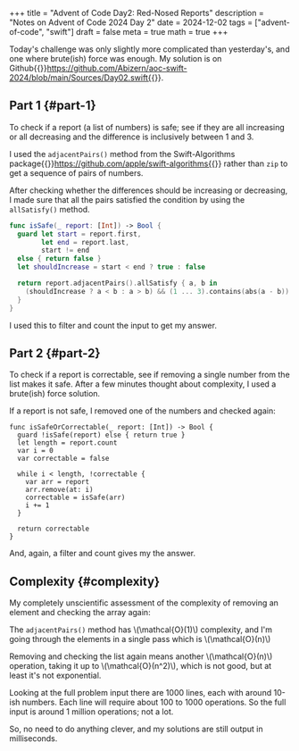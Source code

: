 +++
title = "Advent of Code Day2: Red-Nosed Reports"
description = "Notes on Advent of Code 2024 Day 2"
date = 2024-12-02
tags = ["advent-of-code", "swift"]
draft = false
meta = true
math = true
+++

Today's challenge was only slightly more complicated than yesterday's, and one where brute(ish) force was enough. My solution is on Github{{<sidenote>}}https://github.com/Abizern/aoc-swift-2024/blob/main/Sources/Day02.swift{{</sidenote>}}.


## Part 1 {#part-1}

To check if a report (a list of numbers) is safe; see if they are all increasing or all decreasing and the difference is inclusively between 1 and 3.

I used the `adjacentPairs()` method from the Swift-Algorithms package{{<sidenote>}}https://github.com/apple/swift-algorithms{{</sidenote>}} rather than `zip` to get a sequence of pairs of numbers.

After checking whether the differences should be increasing or decreasing, I made sure that all the pairs satisfied the condition by using the `allSatisfy()` method.

```swift
func isSafe(_ report: [Int]) -> Bool {
  guard let start = report.first,
        let end = report.last,
        start != end
  else { return false }
  let shouldIncrease = start < end ? true : false

  return report.adjacentPairs().allSatisfy { a, b in
    (shouldIncrease ? a < b : a > b) && (1 ... 3).contains(abs(a - b))
  }
}
```

I used this to filter and count the input to get my answer.


## Part 2 {#part-2}

To check if a report is correctable, see if removing a single number from the list makes it safe. After a few minutes thought about complexity, I used a brute(ish) force solution.

If a report is not safe, I removed one of the numbers and checked again:

```nil
func isSafeOrCorrectable(_ report: [Int]) -> Bool {
  guard !isSafe(report) else { return true }
  let length = report.count
  var i = 0
  var correctable = false

  while i < length, !correctable {
    var arr = report
    arr.remove(at: i)
    correctable = isSafe(arr)
    i += 1
  }

  return correctable
}
```

And, again, a filter and count gives my the answer.


## Complexity {#complexity}

My completely unscientific assessment of the complexity of removing an element and checking the array again:

The `adjacentPairs()` method has \\(\mathcal{O}(1)\\) complexity, and I'm going through the elements in a single pass which is \\(\mathcal{O}(n)\\)

Removing and checking the list again means another  \\(\mathcal{O}(n)\\) operation, taking it up to  \\(\mathcal{O}(n^2)\\), which is not good, but at least it's not exponential.

Looking at the full problem input there are 1000 lines, each with around 10-ish numbers. Each line will require about 100 to 1000 operations. So the full input is around 1 million operations; not a lot.

So, no need to do anything clever, and my solutions are still output in milliseconds.
